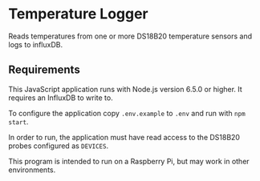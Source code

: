 # Temperature Logger

Reads temperatures from one or more DS18B20 temperature sensors and logs to
influxDB.

## Requirements

This JavaScript application runs with Node.js version 6.5.0 or higher. It
requires an InfluxDB to write to.

To configure the application copy `.env.example` to `.env` and run with `npm
start`.

In order to run, the application must have read access to the DS18B20 probes
configured as `DEVICES`.

This program is intended to run on a Raspberry Pi, but may work in other
environments.
